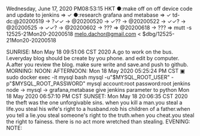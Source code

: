 Wednesday, June 17, 2020 PM08:53:15 HKT
●:make off on off device code and update to jenkins ⇒ ✓ 
●:research grafana and metabase ⇒  ✓ 
td-dc:@20200519 → ?✓✓ → @20200520 → ✓?? → @20200522 → ✓✓? → @20200525 → ✓✓? → @20200602 → ??? ⇒ @20200618 → ??? ⇒ 
mutt -s 12525-21Mon20-20200518 melo.dachor@gmail.com < $dbg/12525-21Mon20-20200518

SUNRISE:
Mon May 18 09:51:06 CST 2020
A.go to work on the bus.
I.everyday blog should be create by you phone. and edit by computer.
A.after you review the blog. make sure write and save.and push to github.
MORNING:
NOON:
AFTERNOON:
Mon 18 May 2020 05:25:24 PM CST
    ▣ sudo docker exec -it mysql bash
    mysql -u"$MYSQL_ROOT_USER" -p"$MYSQL_ROOT_PASSWORD"
    mysql account:root password:root
    jenkins node -> mysql -> grafana,metabase
    give jenkins parameter to python
Mon 18 May 2020 06:57:10 PM CST
SUNSET:
Mon May 18 20:06:35 CST 2020
	the theft was the one unforgivable sins. when you kill a man.you steal a life.you steal his wife's right to a husband.rob his children of a father.when you tell a lie.you steal someone's right to the truth.when you cheat.you steal the right to fainess. there is no act more wretched than stealing.
EVENING:
NOTE:
